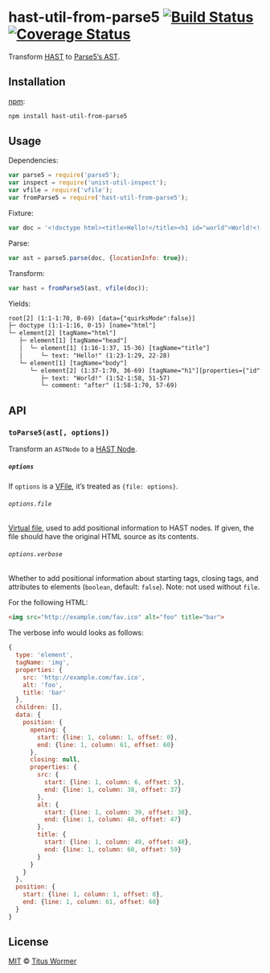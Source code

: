 # hast-util-from-parse5 [![Build Status][travis-badge]][travis] [![Coverage Status][codecov-badge]][codecov]

Transform [HAST][] to [Parse5’s AST][ast].

## Installation

[npm][npm-install]:

```bash
npm install hast-util-from-parse5
```

## Usage

Dependencies:

```javascript
var parse5 = require('parse5');
var inspect = require('unist-util-inspect');
var vfile = require('vfile');
var fromParse5 = require('hast-util-from-parse5');
```

Fixture:

```javascript
var doc = '<!doctype html><title>Hello!</title><h1 id="world">World!<!--after-->';
```

Parse:

```javascript
var ast = parse5.parse(doc, {locationInfo: true});
```

Transform:

```javascript
var hast = fromParse5(ast, vfile(doc));
```

Yields:

```txt
root[2] (1:1-1:70, 0-69) [data={"quirksMode":false}]
├─ doctype (1:1-1:16, 0-15) [name="html"]
└─ element[2] [tagName="html"]
   ├─ element[1] [tagName="head"]
   │  └─ element[1] (1:16-1:37, 15-36) [tagName="title"]
   │     └─ text: "Hello!" (1:23-1:29, 22-28)
   └─ element[1] [tagName="body"]
      └─ element[2] (1:37-1:70, 36-69) [tagName="h1"][properties={"id":"world"}]
         ├─ text: "World!" (1:52-1:58, 51-57)
         └─ comment: "after" (1:58-1:70, 57-69)
```

## API

### `toParse5(ast[, options])`

Transform an `ASTNode` to a [HAST Node][node].

##### `options`

If `options` is a [VFile][], it’s treated as `{file: options}`.

###### `options.file`

[Virtual file][vfile], used to add positional information to HAST nodes.
If given, the file should have the original HTML source as its contents.

###### `options.verbose`

Whether to add positional information about starting tags, closing tags,
and attributes to elements (`boolean`, default: `false`). Note: not used
without `file`.

For the following HTML:

```html
<img src="http://example.com/fav.ico" alt="foo" title="bar">
```

The verbose info would looks as follows:

```js
{
  type: 'element',
  tagName: 'img',
  properties: {
    src: 'http://example.com/fav.ico',
    alt: 'foo',
    title: 'bar'
  },
  children: [],
  data: {
    position: {
      opening: {
        start: {line: 1, column: 1, offset: 0},
        end: {line: 1, column: 61, offset: 60}
      },
      closing: null,
      properties: {
        src: {
          start: {line: 1, column: 6, offset: 5},
          end: {line: 1, column: 38, offset: 37}
        },
        alt: {
          start: {line: 1, column: 39, offset: 38},
          end: {line: 1, column: 48, offset: 47}
        },
        title: {
          start: {line: 1, column: 49, offset: 48},
          end: {line: 1, column: 60, offset: 59}
        }
      }
    }
  },
  position: {
    start: {line: 1, column: 1, offset: 0},
    end: {line: 1, column: 61, offset: 60}
  }
}
```

## License

[MIT][license] © [Titus Wormer][author]

<!-- Definitions -->

[travis-badge]: https://img.shields.io/travis/wooorm/hast-util-from-parse5.svg

[travis]: https://travis-ci.org/wooorm/hast-util-from-parse5

[codecov-badge]: https://img.shields.io/codecov/c/github/wooorm/hast-util-from-parse5.svg

[codecov]: https://codecov.io/github/wooorm/hast-util-from-parse5

[npm-install]: https://docs.npmjs.com/cli/install

[license]: LICENSE

[author]: http://wooorm.com

[hast]: https://github.com/wooorm/hast

[ast]: https://github.com/inikulin/parse5/wiki/Documentation

[node]: https://github.com/wooorm/hast#ast

[vfile]: https://github.com/wooorm/vfile
